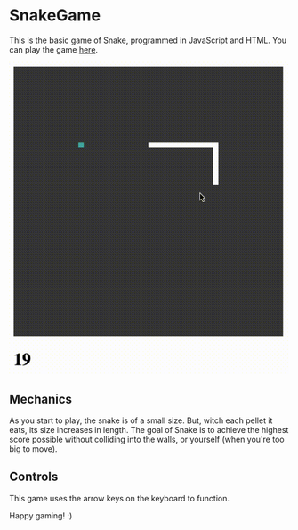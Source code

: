 # SnakeGame
This is the basic game of Snake, programmed in JavaScript and HTML. You can play the game [here](https://zatch3301.github.io/SnakeGame/).

![snake game](snake.gif)

## Mechanics
As you start to play, the snake is of a small size. But, witch each pellet it eats, its size increases in length. 
The goal of Snake is to achieve the highest score possible without colliding into the walls, or yourself (when you're too big to move).

## Controls
This game uses the arrow keys on the keyboard to function.

Happy gaming! :)

